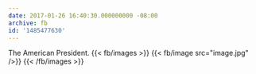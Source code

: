```yaml
---
date: 2017-01-26 16:40:30.000000000 -08:00
archive: fb
id: '1485477630'
---
```


The American President.
{{< fb/images >}}
{{< fb/image src="image.jpg" />}}
{{< /fb/images >}}
